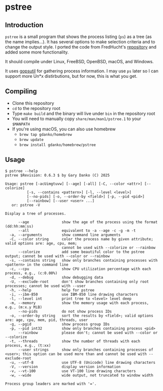 # pstree
## Introduction
`pstree` is a small program that shows the process listing (`ps`) as a tree (as the name implies...). It has several options to make selection criteria and to change the output style. I ported the code from FredHucht's [repository](https://github.com/FredHucht/pstree) and added some more functionality.

It should compile under Linux, FreeBSD, OpenBSD, macOS, and Windows.

It uses [gopsutil](https://github.com/shirou/gopsutil) for gathering process information. I may use `ps` later so I can support more Un*x distirbutions, but for now, this is what you get.

## Compiling
* Clone this repository
* `cd` to the repository root
* Type `make build` and the binary will live under `bin` in the repository root
* You will need to manually copy `share/man/man1/pstree.1` to your `$MANPATH`
* If you're using macOS, you can also use homebrew
    * `brew tap gdanko/homebrew`
    * `brew update`
    * `brew install gdanko/homebrew/pstree`

## Usage
```
$ pstree --help
pstree $Revision: 0.6.3 $ by Gary Danko (C) 2025

Usage: pstree [-acUimgtuvw] [--age] [-all] [-C, --color <attr>] [--colorize]
          [-s, --contains <pattern>] [-l, --level <level>]
          [--no-pids] [-o, --order-by <field>] [-p, --pid <pid>]
          [--rainbow] [--user <user> ...]
   or: pstree -V

Display a tree of processes.

      --age               show the age of the process using the format (dd:hh:mm:ss)
      --all               equivalent to -a --age -c -g -m -t
  -a, --arguments         show command line arguments
  -C, --color string      color the process name by given attribute; valid options are: age, cpu, mem;
                          cannot be used with --colorize or --rainbow
      --colorize          add some beautiful color to the pstree output; cannot be used with --color or --rainbow
  -s, --contains string   show only branches containing processes with <pattern> in the command line
  -c, --cpu               show CPU utilization percentage with each process, e.g., (c:0.00%)
  -d, --debug             show debugging data
  -U, --exclude-root      don't show branches containing only root processes; cannot be used with --user
  -h, --help              help for pstree
  -i, --ibm-850           use IBM-850 line drawing characters
  -l, --level int         print tree to <level> level deep
  -m, --memory            show the memory usage with each process, e.g., (m:x.y MiB)
      --no-pids           do not show process IDs
  -o, --order-by string   sort the results by <field>; valid options are: age, cpu, mem, pid, threads, user
  -g, --pgid              show process group IDs
  -p, --pid int32         show only branches containing process <pid>
      --rainbow           please don't; cannot be used with --color or --colorize
  -t, --threads           show the number of threads with each process, e.g., (t:xx)
      --user strings      show only branches containing processes of <user>; this option can be used more than and cannot be used with --exclude-root
  -u, --utf-8             use UTF-8 (Unicode) line drawing characters
  -V, --version           display version information
  -v, --vt-100            use VT-100 line drawing characters
  -w, --wide              wide output, not truncated to window width

Process group leaders are marked with '='.
```
